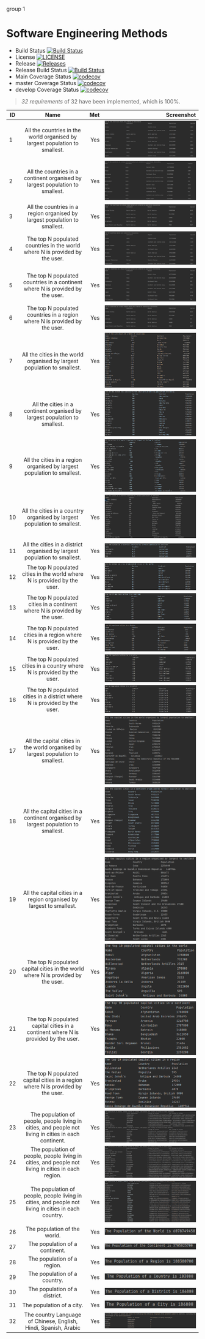 group 1 

# Software Engineering Methods

- Build Status [![Build Status](https://travis-ci.com/groupgp1/group1.svg?branch=master)](https://travis-ci.com/groupgp1/group1)
- License [![LICENSE](https://img.shields.io/github/license/groupgp1/group1.svg?style=flat-square)](https://github.com/groupgp1/group1/blob/master/LICENSE)
- Release [![Releases](https://img.shields.io/github/release/groupgp1/group1/all.svg?style=flat-square)](https://github.com/groupgp1/group1/releases)
- Release Build Status [![Build Status](https://travis-ci.com/groupgp1/group1.svg?branch=release)](https://travis-ci.com/groupgp1/group1)
- Main Coverage Status [![codecov](https://codecov.io/gh/groupgp1/group1/branch/main/graph/badge.svg?token=ZAS8uKDLFr)](https://codecov.io/gh/groupgp1/group1)
- master Coverage Status [![codecov](https://codecov.io/gh/groupgp1/group1/branch/master/graph/badge.svg?token=ZAS8uKDLFr)](https://codecov.io/gh/groupgp1/group1)
- develop Coverage Status [![codecov](https://codecov.io/gh/groupgp1/group1/branch/develop/graph/badge.svg?token=ZAS8uKDLFr)](https://codecov.io/gh/groupgp1/group1)



>*32 requirements* of 32 have been implemented, which is 100%.

| ID  |                                     Name                                                                |  Met | Screenshot |
|-----|:-------------------------------------------------------------------------------------------------------:|------:|------:|
|  1  |  All the countries in the world organised by largest population to smallest.                            |  Yes  |  ![image 2](./image/2.PNG "image2")       |   |
|  2  |  All the countries in a continent organised by largest population to smallest.                          |  Yes  |  ![image 3](./image/3.PNG "image3")       |   |
|  3  |  All the countries in a region organised by largest population to smallest.                             |  Yes  |  ![image 4](./image/4.PNG "image4")       |   |
|  4  |  The top N populated countries in the world where N is provided by the user.                            |  Yes  |  ![image 5](./image/5.PNG "image5")       |   |
|  5  |  The top N populated countries in a continent where N is provided by the user.                          |  Yes  |  ![image 6](./image/6.PNG "image6")       |   |
|  6  |  The top N populated countries in a region where N is provided by the user.                             |  Yes  |  ![image 7](./image/7.PNG "image7")       |   |
|  7  |  All the cities in the world organised by largest population to smallest.                               |  Yes  |  ![image 8](./image/8.PNG "image8")       |
|  8  |  All the cities in a continent organised by largest population to smallest.                             |  Yes  |  ![image 9](./image/9.PNG "image9")       |
|  9  |  All the cities in a region organised by largest population to smallest.                                |  Yes  |   ![image 10](./image/10.PNG "image10")   |
| 10  |  All the cities in a country organised by largest population to smallest.                               |  Yes  |   ![image 11](./image/11.PNG "image11")   |
| 11  |  All the cities in a district organised by largest population to smallest.                              |  Yes  |  ![image 12](./image/12.PNG "image12")    |
| 12  |  The top N populated cities in the world where N is provided by the user.                               |  Yes  |  ![image 13](./image/13.PNG "image13")    |
| 13  |  The top N populated cities in a continent where N is provided by the user.                             |  Yes  |  ![image 14](./image/14.PNG "image14")    |
| 14  |  The top N populated cities in a region where N is provided by the user.                                |  Yes  |  ![image 15](./image/15.PNG "image15")    |
| 15  |  The top N populated cities in a country where N is provided by the user.                               |  Yes  |  ![image 16](./image/16.PNG "image16")    |
| 16  |  The top N populated cities in a district where N is provided by the user.                              |  Yes  |  ![image 17](./image/17.PNG "image17")    |
| 17  |  All the capital cities in the world organised by largest population to smallest.                       |  Yes  |  ![image 18](./image/18.PNG "image18")    |
| 18  |  All the capital cities in a continent organised by largest population to smallest.                     |  Yes  |  ![image 19](./image/19.PNG "image19")    |
| 19  |  All the capital cities in a region organised by largest to smallest.                                   |  Yes  |  ![image 20](./image/20.PNG "image20")    |
| 20  |  The top N populated capital cities in the world where N is provided by the user.                       |  Yes  |  ![image 21](./image/21.PNG "image21")    |
| 21  |  The top N populated capital cities in a continent where N is provided by the user.                     |  Yes  |  ![image 22](./image/22.PNG "image22")    |
| 22  |  The top N populated capital cities in a region where N is provided by the user.                        |  Yes  |  ![image 23](./image/23.PNG "image23")    |
| 23  |  The population of people, people living in cities, and people not living in cities in each continent.  |  Yes  |  ![image 25](./image/25.PNG "image25")    |
| 24  |  The population of people, people living in cities, and people not living in cities in each region.     |  Yes  |  ![image 24](./image/24.PNG "image24")    |
| 25  |  The population of people, people living in cities, and people not living in cities in each country.    |  Yes  |  ![image 1](./image/1.PNG "image1")       |
| 26  |  The population of the world.                                                                           |  Yes  |  ![image 26](./image/26.PNG "image26")    |
| 27  |  The population of a continent.                                                                         |  Yes  |  ![image 27](./image/27.PNG "image27")    |
| 28  |  The population of a region.                                                                            |  Yes  |  ![image 28](./image/28.PNG "image28")    |
| 29  |  The population of a country.                                                                           |  Yes  |  ![image 29](./image/29.PNG "image29")    |
| 30  |  The population of a district.                                                                          |  Yes  |  ![image 30](./image/30.PNG "image30")    |
| 31  |  The population of a city.                                                                              |  Yes  |  ![image 31](./image/31.PNG "image31")    |
| 32  |  The country Language of Chinese, English, Hindi, Spanish, Arabic                                       |  Yes  |  ![image 32](./image/32.PNG "image32")    |









